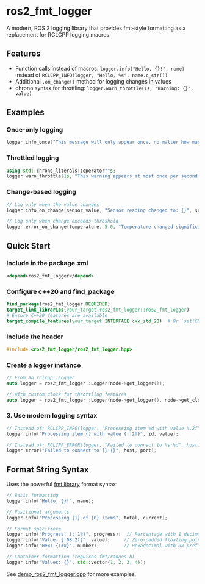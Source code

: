 <!-- Copyright (C) 2025 Nobleo Autonomous Solutions B.V. -->

# ros2_fmt_logger

A modern, ROS 2 logging library that provides fmt-style formatting as a replacement for RCLCPP logging macros.

## Features

- Function calls instead of macros: `logger.info("Hello, {}!", name)` instead of `RCLCPP_INFO(logger, "Hello, %s", name.c_str())`
- Additional `.on_change()` method for logging changes in values
- chrono syntax for throttling: `logger.warn_throttle(1s, "Warning: {}", value)`

## Examples

### Once-only logging
```cpp
logger.info_once("This message will only appear once, no matter how many times called");
```

### Throttled logging
```cpp
using std::chrono_literals::operator""s;
logger.warn_throttle(1s, "This warning appears at most once per second: {}", value);
```

### Change-based logging
```cpp
// Log only when the value changes
logger.info_on_change(sensor_value, "Sensor reading changed to: {}", sensor_value);

// Log only when change exceeds threshold
logger.error_on_change(temperature, 5.0, "Temperature changed significantly: {:.1f}°C", temperature);
```

## Quick Start

### Include in the package.xml
```xml
<depend>ros2_fmt_logger</depend>
```

### Configure c++20 and find_package
```cmake
find_package(ros2_fmt_logger REQUIRED)
target_link_libraries(your_target ros2_fmt_logger::ros2_fmt_logger)
# Ensure C++20 features are available
target_compile_features(your_target INTERFACE cxx_std_20)  # Or `set(CMAKE_CXX_STANDARD 20)`
```

### Include the header
```cpp
#include <ros2_fmt_logger/ros2_fmt_logger.hpp>
```

### Create a logger instance
```cpp
// From an rclcpp::Logger
auto logger = ros2_fmt_logger::Logger(node->get_logger());

// With custom clock for throttling features
auto logger = ros2_fmt_logger::Logger(node->get_logger(), node->get_clock());
```

### 3. Use modern logging syntax
```cpp
// Instead of: RCLCPP_INFO(logger, "Processing item %d with value %.2f", id, value);
logger.info("Processing item {} with value {:.2f}", id, value);

// Instead of: RCLCPP_ERROR(logger, "Failed to connect to %s:%d", host.c_str(), port);
logger.error("Failed to connect to {}:{}", host, port);
```

## Format String Syntax

Uses the powerful [fmt library](https://fmt.dev/latest/syntax.html) format syntax:

```cpp
// Basic formatting
logger.info("Hello, {}!", name);

// Positional arguments
logger.info("Processing {1} of {0} items", total, current);

// Format specifiers
logger.info("Progress: {:.1%}", progress);  // Percentage with 1 decimal
logger.info("Value: {:08.2f}", value);     // Zero-padded floating point
logger.info("Hex: {:#x}", number);         // Hexadecimal with 0x prefix

// Container formatting (requires fmt/ranges.h)
logger.info("Values: {}", std::vector{1, 2, 3, 4});
```

See [demo_ros2_fmt_logger.cpp](demo/demo_ros2_fmt_logger.cpp) for more examples.
